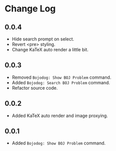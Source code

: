 # Change Log

## 0.0.4

- Hide search prompt on select.
- Revert \<pre\> styling.
- Change KaTeX auto render a little bit.

## 0.0.3

- Removed `Bojodog: Show BOJ Problem` command.
- Added `Bojodog: Search BOJ Problem` command.
- Refactor source code.

## 0.0.2

- Added KaTeX auto render and image proxying.

## 0.0.1

- Added `Bojodog: Show BOJ Problem` command.
